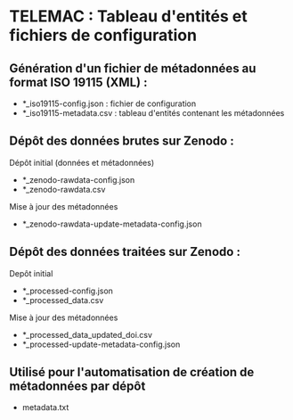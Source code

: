 # TELEMAC : Tableau d'entités et fichiers de configuration

## Génération d'un fichier de métadonnées au format ISO 19115 (XML) : 
- *_iso19115-config.json : fichier de configuration
- *_iso19115-metadata.csv : tableau d'entités contenant les métadonnées

## Dépôt des données brutes sur Zenodo :
Dépôt initial (données et métadonnées)
- *_zenodo-rawdata-config.json
- *_zenodo-rawdata.csv

Mise à jour des métadonnées
- *_zenodo-rawdata-update-metadata-config.json

## Dépôt des données traitées sur Zenodo : 
Depôt initial
- *_processed-config.json
- *_processed_data.csv

Mise à jour des métadonnées
- *_processed_data_updated_doi.csv
- *_processed-update-metadata-config.json


## Utilisé pour l'automatisation de création de métadonnées par dépôt
- metadata.txt
